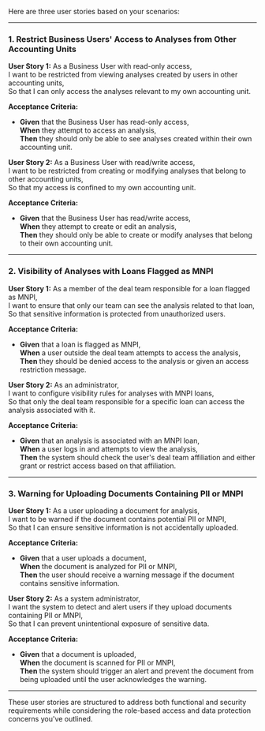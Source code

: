 Here are three user stories based on your scenarios:

---

### 1. Restrict Business Users' Access to Analyses from Other Accounting Units

**User Story 1:**
As a Business User with read-only access,  
I want to be restricted from viewing analyses created by users in other accounting units,  
So that I can only access the analyses relevant to my own accounting unit.

**Acceptance Criteria:**
- **Given** that the Business User has read-only access,  
  **When** they attempt to access an analysis,  
  **Then** they should only be able to see analyses created within their own accounting unit.

**User Story 2:**
As a Business User with read/write access,  
I want to be restricted from creating or modifying analyses that belong to other accounting units,  
So that my access is confined to my own accounting unit.

**Acceptance Criteria:**
- **Given** that the Business User has read/write access,  
  **When** they attempt to create or edit an analysis,  
  **Then** they should only be able to create or modify analyses that belong to their own accounting unit.

---

### 2. Visibility of Analyses with Loans Flagged as MNPI

**User Story 1:**
As a member of the deal team responsible for a loan flagged as MNPI,  
I want to ensure that only our team can see the analysis related to that loan,  
So that sensitive information is protected from unauthorized users.

**Acceptance Criteria:**
- **Given** that a loan is flagged as MNPI,  
  **When** a user outside the deal team attempts to access the analysis,  
  **Then** they should be denied access to the analysis or given an access restriction message.

**User Story 2:**
As an administrator,  
I want to configure visibility rules for analyses with MNPI loans,  
So that only the deal team responsible for a specific loan can access the analysis associated with it.

**Acceptance Criteria:**
- **Given** that an analysis is associated with an MNPI loan,  
  **When** a user logs in and attempts to view the analysis,  
  **Then** the system should check the user's deal team affiliation and either grant or restrict access based on that affiliation.

---

### 3. Warning for Uploading Documents Containing PII or MNPI

**User Story 1:**
As a user uploading a document for analysis,  
I want to be warned if the document contains potential PII or MNPI,  
So that I can ensure sensitive information is not accidentally uploaded.

**Acceptance Criteria:**
- **Given** that a user uploads a document,  
  **When** the document is analyzed for PII or MNPI,  
  **Then** the user should receive a warning message if the document contains sensitive information.

**User Story 2:**
As a system administrator,  
I want the system to detect and alert users if they upload documents containing PII or MNPI,  
So that I can prevent unintentional exposure of sensitive data.

**Acceptance Criteria:**
- **Given** that a document is uploaded,  
  **When** the document is scanned for PII or MNPI,  
  **Then** the system should trigger an alert and prevent the document from being uploaded until the user acknowledges the warning.

---

These user stories are structured to address both functional and security requirements while considering the role-based access and data protection concerns you've outlined.